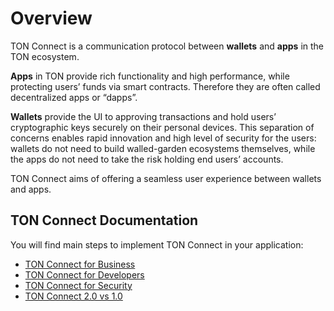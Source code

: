 # Overview

TON Connect is a communication protocol between **wallets** and **apps** in the TON ecosystem.

**Apps** in TON provide rich functionality and high performance, while protecting users’ funds via smart contracts. Therefore they are often called decentralized apps or “dapps”.

**Wallets** provide the UI to approving transactions and hold users’ cryptographic keys securely on their personal devices.
This separation of concerns enables rapid innovation and high level of security for the users: wallets do not need to build walled-garden ecosystems themselves, while the apps do not need to take the risk holding end users’ accounts.

TON Connect aims of offering a seamless user experience between wallets and apps.

## TON Connect Documentation

You will find main steps to implement TON Connect in your application:

- [TON Connect for Business](/develop/dapps/ton-connect/business)
- [TON Connect for Developers](/develop/dapps/ton-connect/developers)
- [TON Connect for Security](/develop/dapps/ton-connect/security)
- [TON Connect 2.0 vs 1.0](/develop/dapps/ton-connect/comparison)
